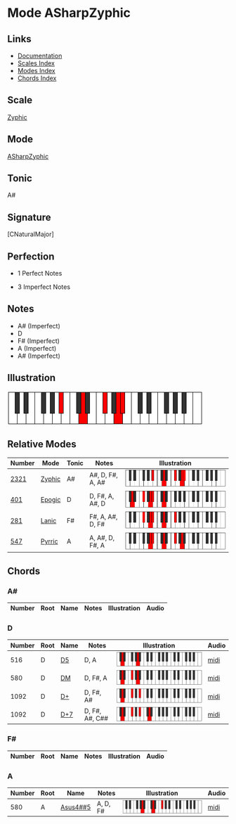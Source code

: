 # Mode ASharpZyphic

## Links

- [Documentation](index.md)
- [Scales Index](Scales.md)
- [Modes Index](Modes.md)
- [Chords Index](Chords.md)

## Scale

[Zyphic](ScaleZyphic.md)

## Mode

[ASharpZyphic](ModeASharpZyphic.md)

## Tonic

A#

## Signature

[CNaturalMajor]

## Perfection

 - 1 Perfect Notes

 - 3 Imperfect Notes

## Notes

- A# (Imperfect)
- D
- F# (Imperfect)
- A (Imperfect)
- A# (Imperfect)

## Illustration

![ASharpZyphic](ModeASharpZyphic.png)

## Relative Modes

| Number | Mode | Tonic | Notes | Illustration |
|--------|------|-------|-------|--------------|
| [2321](https://ianring.com/musictheory/scales/2321) | [Zyphic](ModeZyphic.md) | A# | A#, D, F#, A, A# | ![ASharpZyphic](ModeASharpZyphic.png) |
| [401](https://ianring.com/musictheory/scales/401) | [Epogic](ModeEpogic.md) | D | D, F#, A, A#, D | ![DNaturalEpogic](ModeDNaturalEpogic.png) |
| [281](https://ianring.com/musictheory/scales/281) | [Lanic](ModeLanic.md) | F# | F#, A, A#, D, F# | ![FSharpLanic](ModeFSharpLanic.png) |
| [547](https://ianring.com/musictheory/scales/547) | [Pyrric](ModePyrric.md) | A | A, A#, D, F#, A | ![ANaturalPyrric](ModeANaturalPyrric.png) |

## Chords

### A#

| Number | Root | Name | Notes | Illustration | Audio |
|--------|------|------|-------|--------------|-------|

### D

| Number | Root | Name | Notes | Illustration | Audio |
|--------|------|------|-------|--------------|-------|
| 516 | D | [D5](ChordDNaturalPowerChord.md) | D, A | ![D5](ChordDNaturalPowerChordRootPosition.png) | [midi](ChordDNaturalPowerChordRootPosition.mid) |
| 580 | D | [DM](ChordDNaturalMajor.md) | D, F#, A | ![DM](ChordDNaturalMajorRootPosition.png) | [midi](ChordDNaturalMajorRootPosition.mid) |
| 1092 | D | [D+](ChordDNaturalAugmented.md) | D, F#, A# | ![D+](ChordDNaturalAugmentedRootPosition.png) | [midi](ChordDNaturalAugmentedRootPosition.mid) |
| 1092 | D | [D+7](ChordDNaturalAugmentedAugmentedSeventh.md) | D, F#, A#, C## | ![D+7](ChordDNaturalAugmentedAugmentedSeventhRootPosition.png) | [midi](ChordDNaturalAugmentedAugmentedSeventhRootPosition.mid) |

### F#

| Number | Root | Name | Notes | Illustration | Audio |
|--------|------|------|-------|--------------|-------|

### A

| Number | Root | Name | Notes | Illustration | Audio |
|--------|------|------|-------|--------------|-------|
| 580 | A | [Asus4##5](ChordANaturalSuspendedFourthDoubleSharpFifth.md) | A, D, F# | ![Asus4##5](ChordANaturalSuspendedFourthDoubleSharpFifthRootPosition.png) | [midi](ChordANaturalSuspendedFourthDoubleSharpFifthRootPosition.mid) |

